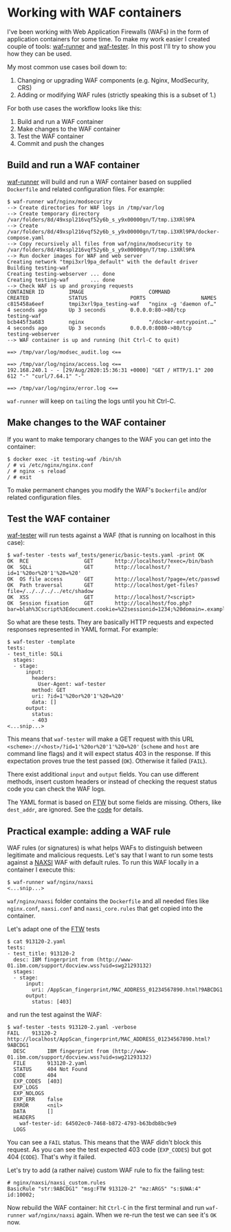 # Working with WAF containers

I've been working with Web Application Firewalls (WAFs) in the form of application containers for some time. To make my work easier I created couple of tools: [waf-runner](https://github.com/jreisinger/waf-runner) and [waf-tester](https://github.com/jreisinger/waf-tester). In this post I'll try to show you how they can be used.

My most common use cases boil down to:

1. Changing or upgrading WAF components (e.g. Nginx, ModSecurity, CRS)
2. Adding or modifying WAF rules (strictly speaking this is a subset of 1.)

For both use cases the workflow looks like this:

1. Build and run a WAF container
2. Make changes to the WAF container
3. Test the WAF container
4. Commit and push the changes

## Build and run a WAF container

[waf-runner](https://github.com/jreisinger/waf-runner) will build and run a WAF container based on supplied `Dockerfile` and related configuration files. For example:

```
$ waf-runner waf/nginx/modsecurity
--> Create directories for WAF logs in /tmp/var/log
--> Create temporary directory
/var/folders/8d/49xspl216vqf52y6b_s_y9x00000gn/T/tmp.i3XRl9PA
--> Create /var/folders/8d/49xspl216vqf52y6b_s_y9x00000gn/T/tmp.i3XRl9PA/docker-compose.yaml
--> Copy recursively all files from waf/nginx/modsecurity to /var/folders/8d/49xspl216vqf52y6b_s_y9x00000gn/T/tmp.i3XRl9PA
--> Run docker images for WAF and web server
Creating network "tmpi3xrl9pa_default" with the default driver
Building testing-waf
Creating testing-webserver ... done
Creating testing-waf       ... done
--> Check WAF is up and proxying requests
CONTAINER ID        IMAGE                     COMMAND                  CREATED             STATUS              PORTS                  NAMES
c815458a6eef        tmpi3xrl9pa_testing-waf   "nginx -g 'daemon of…"   4 seconds ago       Up 3 seconds        0.0.0.0:80->80/tcp     testing-waf
bcb445f3a683        nginx                     "/docker-entrypoint.…"   4 seconds ago       Up 3 seconds        0.0.0.0:8080->80/tcp   testing-webserver
--> WAF container is up and running (hit Ctrl-C to quit)

==> /tmp/var/log/modsec_audit.log <==

==> /tmp/var/log/nginx/access.log <==
192.168.240.1 - - [29/Aug/2020:15:36:31 +0000] "GET / HTTP/1.1" 200 612 "-" "curl/7.64.1" "-"

==> /tmp/var/log/nginx/error.log <==
```

`waf-runner` will keep on `tail`ing the logs until you hit Ctrl-C.

## Make changes to the WAF container

If you want to make temporary changes to the WAF you can get into the container:

```
$ docker exec -it testing-waf /bin/sh
/ # vi /etc/nginx/nginx.conf
/ # nginx -s reload
/ # exit
```

To make permanent changes you modify the WAF's `Dockerfile` and/or related configuration files.

## Test the WAF container

[waf-tester](https://github.com/jreisinger/waf-tester) will run tests against a WAF (that is running on localhost in this case):

```
$ waf-tester -tests waf_tests/generic/basic-tests.yaml -print OK
OK	RCE                  GET       http://localhost/?exec=/bin/bash
OK	SQLi                 GET       http://localhost/?id=1'%20or%20'1'%20=%20'
OK	OS file access       GET       http://localhost/?page=/etc/passwd
OK	Path traversal       GET       http://localhost/get-files?file=/../../../../etc/shadow
OK	XSS                  GET       http://localhost/?<script>
OK	Session fixation     GET       http://localhost/foo.php?bar=blah%3Cscript%3Edocument.cookie=%22sessionid=1234;%20domain=.example.dom%22;%3C/script%3E
```

So what are these tests. They are basically HTTP requests and expected responses represented in YAML format. For example:

```
$ waf-tester -template
tests:
- test_title: SQLi
  stages:
  - stage:
      input:
        headers:
          User-Agent: waf-tester
        method: GET
        uri: ?id=1'%20or%20'1'%20=%20'
        data: []
      output:
        status:
        - 403
<...snip...>
```

This means that `waf-tester` will make a GET request with this URL `<scheme>://<host>/?id=1'%20or%20'1'%20=%20'` (`scheme` and `host` are command line flags) and it will expect status 403 in the response. If this expectation proves true the test passed (`OK`). Otherwise it failed (`FAIL`).

There exist additional `input` and `output` fields. You can use different methods, insert custom headers or instead of checking the request status code you can check the WAF logs.

The YAML format is based on [FTW](https://github.com/CRS-support/ftw/blob/master/docs/YAMLFormat.md) but some fields are missing. Others, like `dest_addr`, are ignored. See the [code](https://github.com/jreisinger/waf-tester/blob/master/yaml/types.go) for details.

## Practical example: adding a WAF rule

WAF rules (or signatures) is what helps WAFs to distinguish between legitimate and malicious requests. Let's say that I want to run some tests against a [NAXSI](https://github.com/nbs-system/naxsi) WAF with default rules. To run this WAF locally in a container I execute this:

```
$ waf-runner waf/nginx/naxsi
<...snip...>
```

`waf/nginx/naxsi` folder contains the `Dockerfile` and all needed files like `nginx.conf`, `naxsi.conf` and `naxsi_core.rules` that get copied into the container.

Let's adapt one of the [FTW](https://github.com/coreruleset/ftw) tests

```
$ cat 913120-2.yaml 
tests:
- test_title: 913120-2
  desc: IBM fingerprint from (http://www-01.ibm.com/support/docview.wss?uid=swg21293132)
  stages:
  - stage:
      input:
        uri: /AppScan_fingerprint/MAC_ADDRESS_01234567890.html?9ABCDG1
      output:
        status: [403]
```
and run the test against the WAF:

```
$ waf-tester -tests 913120-2.yaml -verbose
FAIL	913120-2                       http://localhost/AppScan_fingerprint/MAC_ADDRESS_01234567890.html?9ABCDG1
  DESC       IBM fingerprint from (http://www-01.ibm.com/support/docview.wss?uid=swg21293132)
  FILE       913120-2.yaml
  STATUS     404 Not Found
  CODE       404
  EXP_CODES  [403]
  EXP_LOGS   
  EXP_NOLOGS 
  EXP_ERR    false
  ERROR      <nil>
  DATA       []
  HEADERS    
    waf-tester-id: 64502ec0-7468-b872-4793-b63bdb8bc9e9
  LOGS       
```

You can see a `FAIL` status. This means that the WAF didn't block this request. As you can see the test expected 403 code (`EXP_CODES`) but got 404 (`CODE`). That's why it failed.

Let's try to add (a rather naïve) custom WAF rule to fix the failing test:

```
# nginx/naxsi/naxsi_custom.rules
BasicRule "str:9ABCDG1" "msg:FTW 913120-2" "mz:ARGS" "s:$UWA:4" id:10002;
```

Now rebuild the WAF container: hit `Ctrl-C` in the first terminal and run `waf-runner waf/nginx/naxsi` again. When we re-run the test we can see it's `OK` now.
